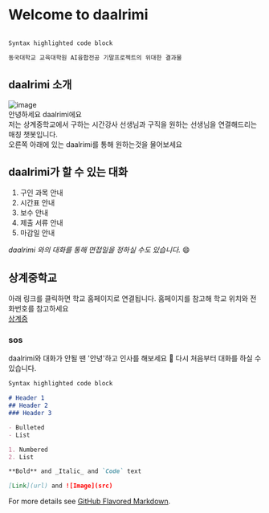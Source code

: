 # Welcome to daalrimi

```markdown

Syntax highlighted code block

동국대학교 교육대학원 AI융합전공 기말프로젝트의 위대한 결과물 
```
## daalrimi 소개
 ![image](https://user-images.githubusercontent.com/81285533/118516921-b9b89000-b771-11eb-94fb-d44f11f0dfb5.jpg)  
 안녕하세요 daalrimi에요  
저는 상계중학교에서 구하는 시간강사 선생님과 구직을 원하는 선생님을 연결해드리는 매칭 챗봇입니다.  
 오른쪽 아래에 있는 daalrimi를 통해 원하는것을 물어보세요
 
## daalrimi가 할 수 있는 대화
1. 구인 과목 안내
2. 시간표 안내
3. 보수 안내
4. 제출 서류 안내
5. 마감일 안내
 
 _daalrimi 와의 대화를 통해 면접일을 정하실 수도 있습니다._ 😄 
 
## 상계중학교
아래 링크를 클릭하면 학교 홈페이지로 연결됩니다. 홈페이지를 참고해 학교 위치와 전화번호를 참고하세요  
[상계중](http://sanggye.sen.ms.kr) 
 
### sos
daalrimi와 대화가 안될 땐 '안녕'하고 인사를 해보세요   🤗
다시 처음부터 대화를 하실 수 있습니다.  

```markdown
Syntax highlighted code block

# Header 1
## Header 2
### Header 3

- Bulleted
- List

1. Numbered
2. List

**Bold** and _Italic_ and `Code` text

[Link](url) and ![Image](src)
```

For more details see [GitHub Flavored Markdown](https://guides.github.com/features/mastering-markdown/).

